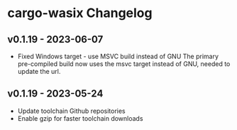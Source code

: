 # cargo-wasix Changelog

## v0.1.19 - 2023-06-07

* Fixed Windows target - use MSVC build instead of GNU
  The primary pre-compiled build now uses the msvc target instead of GNU,
  needed to update the url.

## v0.1.19 - 2023-05-24

* Update toolchain Github repositories
* Enable gzip for faster toolchain downloads

